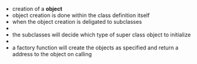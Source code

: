 - creation of a __object__
- object creation is done within the class definition itself
- when the object creation is deligated to subclasses
-
- the subclasses will decide which type of super class object to initialize
-
- a factory function will create the objects as specified and return a address to the object on calling